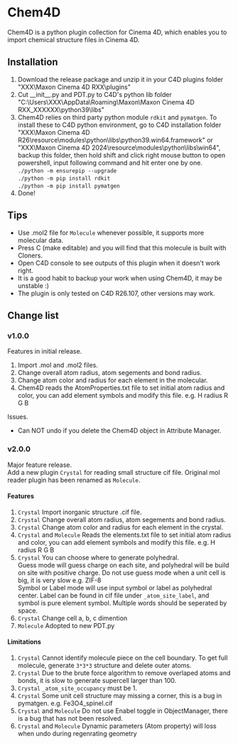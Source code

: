 # Chem4D
 Chem4D is a python plugin collection for Cinema 4D, which enables you to import chemical structure files in Cinema 4D.
## Installation
1. Download the release package and unzip it in your C4D plugins folder "XXX\Maxon Cinema 4D RXX\plugins"
2. Cut \_\_init__.py and PDT.py to C4D's python lib folder "C:\Users\XXX\AppData\Roaming\Maxon\Maxon Cinema 4D RXX_XXXXXX\python39\libs"
3. Chem4D relies on third party python module `rdkit` and `pymatgen`. To install these to C4D python environment, go to C4D installation folder "XXX\Maxon Cinema 4D R26\resource\modules\python\libs\python39.win64.framework" or "XXX\Maxon Cinema 4D 2024\resource\modules\python\libs\win64", backup this folder, then hold shift and click right mouse button to open powershell, input following command and hit enter one by one.<br>
`./python -m ensurepip --upgrade`<br>
`./python -m pip install rdkit`<br>
`./python -m pip install pymatgen`
4. Done!
## Tips
* Use .mol2 file for `Molecule` whenever possible, it supports more molecular data.
* Press C (make editable) and you will find that this molecule is built with Cloners.
* Open C4D console to see outputs of this plugin when it doesn't work right.
* It is a good habit to backup your work when using Chem4D, it may be unstable :)
* The plugin is only tested on C4D R26.107, other versions may work.
## Change list
### v1.0.0
Features in initial release.<br>
1. Import .mol and .mol2 files.
2. Change overall atom radius, atom segements and bond radius.
3. Change atom color and radius for each element in the molecular.
4. Chem4D reads the AtomProperties.txt file to set initial atom radius and color, you can add element symbols and modify this file. e.g. H radius R G B

Issues.
* Can NOT undo if you delete the Chem4D object in Attribute Manager.
### v2.0.0
Major feature release.<br>
Add a new plugin `Crystal` for reading small structure cif file. Original mol reader plugin has been renamed as `Molecule`.
#### Features
1. `Crystal` Import inorganic structure .cif file.
2. `Crystal` Change overall atom radius, atom segements and bond radius.
3. `Crystal` Change atom color and radius for each element in the crystal.
4. `Crystal` and `Molecule` Reads the elements.txt file to set initial atom radius and color, you can add element symbols and modify this file. e.g. H radius R G B
5. `Crystal` You can choose where to generate polyhedral. <br>
Guess mode will guess charge on each site, and polyhedral will be build on site with positive charge. Do not use guess mode when a unit cell is big, it is very slow e.g. ZIF-8<br>
Symbol or Label mode will use input symbol or label as polyhedral center. Label can be found in cif file under `_atom_site_label`, and symbol is pure element symbol. Multiple words should be seperated by space.<br>
6. `Crystal` Change cell a, b, c dimention
7. `Molecule` Adopted to new PDT.py
#### Limitations
1. `Crystal` Cannot identify molecule piece on the cell boundary. To get full molecule, generate `3*3*3` structure and delete outer atoms.
2. `Crystal` Due to the brute force algorithm to remove overlaped atoms and bonds, it is slow to generate supercell larger than 100.
3. `Crystal` `_atom_site_occupancy` must be 1.
4. `Crystal` Some unit cell structure may missing a corner, this is a bug in pymatgen. e.g. Fe3O4_spinel.cif
5. `Crystal` and `Molecule` Do not use Enabel toggle in ObjectManager, there is a bug that has not been resolved.
6. `Crystal` and `Molecule` Dynamic parameters (Atom property) will loss when undo during regenrating geometry


